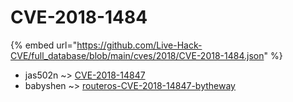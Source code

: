 # CVE-2018-1484
{% embed url="https://github.com/Live-Hack-CVE/full_database/blob/main/cves/2018/CVE-2018-1484.json" %}

* jas502n ~> [CVE-2018-14847](https://www.alice-snow.ru/2018/database/cve-2018-1484/cve-2018-14847-jas502n)
* babyshen ~> [routeros-CVE-2018-14847-bytheway](https://www.alice-snow.ru/2018/database/cve-2018-1484/routeros-cve-2018-14847-bytheway-babyshen)